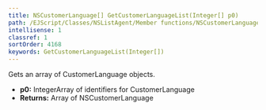 ```yaml
---
title: NSCustomerLanguage[] GetCustomerLanguageList(Integer[] p0)
path: /EJScript/Classes/NSListAgent/Member functions/NSCustomerLanguage[] GetCustomerLanguageList(Integer[] p_0)
intellisense: 1
classref: 1
sortOrder: 4168
keywords: GetCustomerLanguageList(Integer[])
---
```


Gets an array of CustomerLanguage objects.


* **p0:** IntegerArray of identifiers for CustomerLanguage
* **Returns:** Array of NSCustomerLanguage



